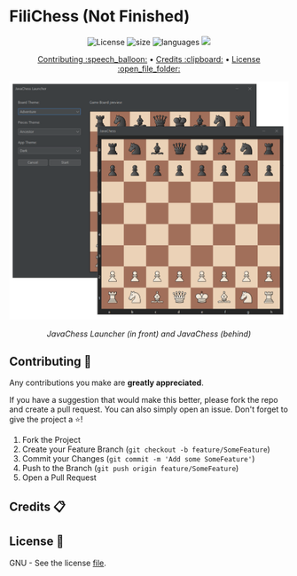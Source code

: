 # FiliChess (Not Finished)

<!-- Repo Badges -->
<div id="badges" align="center">
  <a> <img src="https://img.shields.io/github/license/filipondios/filichess" alt="License"/> </a>
  <a> <img src="https://img.shields.io/github/repo-size/filipondios/filichess" alt="size"> </a>
  <a> <img src="https://img.shields.io/github/languages/top/filipondios/filichess" alt="languages"> </a>
  <a> <img src="https://img.shields.io/github/last-commit/filipondios/filichess"> </a>
</div>

<!-- Quick Link -->
<p align="center">
  <a href="#contrib">Contributing :speech_balloon:</a> •
  <a href="#credits">Credits :clipboard:</a> •
  <a href="#license">License :open_file_folder:</a>
</p>

<!-- App preview -->
<div align="center">
  <img src =".readmefiles/preview.png" width="600">
    <p><i>JavaChess Launcher (in front) and JavaChess (behind)</i></p>
</div>


<a name="contrib"></a>
## Contributing :speech_balloon:

Any contributions you make are **greatly appreciated**.

If you have a suggestion that would make this better, please fork the repo and create a pull request. You can also simply open an issue. Don't forget to give the project a :star:!

1. Fork the Project
2. Create your Feature Branch (`git checkout -b feature/SomeFeature`)
3. Commit your Changes (`git commit -m 'Add some SomeFeature'`)
4. Push to the Branch (`git push origin feature/SomeFeature`)
5. Open a Pull Request
  
<!-- Credits -->
<a name="credits"></a>
## Credits :clipboard:

<!-- License -->
<a name="license"></a>
## License :open_file_folder:
GNU - See the license <a href="LICENSE">file</a>.
